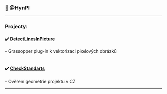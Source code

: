### 📌 @HynPl
<hr>

### Projecty:
<h4>✔️ <a href="https://github.com/HynPl/DetectLinesInPicture">DetectLinesInPicture</a></h4> 
- Grassopper plug-in k vektorizaci pixelových obrázků
<br>
<br>
<h4>✔️ <a href="https://github.com/HynPl/CheckStandarts">CheckStandarts</a></h4> 
- Ověření geometrie projektu v CZ
<br>
<hr>

